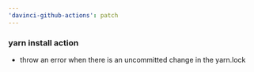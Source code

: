 ```yaml
---
'davinci-github-actions': patch
---
```


### yarn install action

- throw an error when there is an uncommitted change in the yarn.lock
